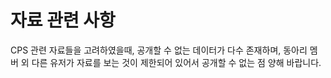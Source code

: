 # 자료 관련 사항
CPS 관련 자료들을 고려하였을때, 공개할 수 없는 데이터가 다수 존재하며, 동아리 멤버 외 다른 유저가 자료를 보는 것이 제한되어 있어서 공개할 수 없는 점 양해 바랍니다.
